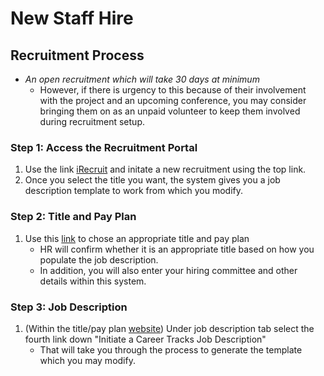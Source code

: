 # New Staff Hire

## **Recruitment Process**
- *An open recruitment which will take 30 days at minimum* 
    - However, if there is urgency to this because of their involvement with the project and an upcoming conference, you may consider bringing them on as an unpaid volunteer to keep them involved during recruitment setup. 


### Step 1: Access the Recruitment Portal 

1. Use the link [iRecruit]( https://irecruitportal.ucr.edu/irecruit/!Controller) and initate a new recruitment using the top link. 
2. Once you select the title you want, the system gives you a job description template to work from which you modify.

### Step 2: Title and Pay Plan 

1. Use this [link](http://tpp.ucr.edu/tpp/tpp_main.mainpage) to chose an appropriate title and pay plan
    - HR will confirm whether it is an  appropriate title based on how you populate the job description. 
    -  In addition, you will also enter your hiring committee and other details within this system.

### Step 3: Job Description 

1. (Within the title/pay plan [website](http://tpp.ucr.edu/tpp/tpp_main.mainpage)) Under job description tab select the fourth link down "Initiate a Career Tracks Job Description"
    - That will take you through the process to generate the template which you may modify.